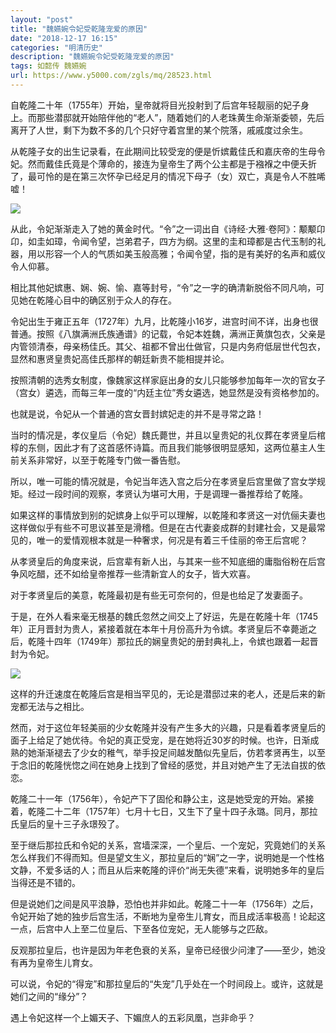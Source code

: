 ```yaml
---
layout: "post"
title: "魏嬿婉令妃受乾隆宠爱的原因"
date: "2018-12-17 16:15"
categories: "明清历史"
description: "魏嬿婉令妃受乾隆宠爱的原因"
tags: 如懿传 魏嬿婉
url: https://www.y5000.com/zgls/mq/28523.html
---
```






自乾隆二十年（1755年）开始，皇帝就将目光投射到了后宫年轻靓丽的妃子身上。而那些潜邸就开始陪伴他的“老人”，随着她们的人老珠黄生命渐渐委顿，先后离开了人世，剩下为数不多的几个只好守着宫里的某个院落，戚戚度过余生。

从乾隆子女的出生记录看，在此期间比较受宠的便是忻嫔戴佳氏和嘉庆帝的生母令妃。然而戴佳氏竟是个薄命的，接连为皇帝生了两个公主都是于襁褓之中便夭折了，最可怜的是在第三次怀孕已经足月的情况下母子（女）双亡，真是令人不胜唏嘘！

![](https://img.y5000.com/uploads/allimg/180208/8-1P20Q0140U31.jpg)

从此，令妃渐渐走入了她的黄金时代。“令”之一词出自《诗经·大雅·卷阿》：颙颙卬卬，如圭如璋，令闻令望，岂弟君子，四方为纲。这里的圭和璋都是古代玉制的礼器，用以形容一个人的气质如美玉般高雅；令闻令望，指的是有美好的名声和威仪令人仰慕。

相比其他妃嫔惠、娴、婉、愉、嘉等封号，“令”之一字的确清新脱俗不同凡响，可见她在乾隆心目中的确区别于众人的存在。

令妃出生于雍正五年（1727年）九月，比乾隆小16岁，进宫时间不详，出身也很普通。按照《八旗满洲氏族通谱》的记载，令妃本姓魏，满洲正黄旗包衣，父亲是内管领清泰，母亲杨佳氏。其父、祖都不曾出仕做官，只是内务府低层世代包衣，显然和惠贤皇贵妃高佳氏那样的朝廷新贵不能相提并论。

按照清朝的选秀女制度，像魏家这样家庭出身的女儿只能够参加每年一次的官女子（宫女）遴选，而每三年一度的“内廷主位”秀女遴选，她显然是没有资格参加的。

也就是说，令妃从一个普通的宫女晋封嫔妃走的并不是寻常之路！

当时的情况是，孝仪皇后（令妃）魏氏薨世，并且以皇贵妃的礼仪葬在孝贤皇后棺椁的东侧，因此才有了这首感怀诗篇。而且我们能够很明显感知，这两位墓主人生前关系非常好，以至于乾隆专门做一番告慰。

所以，唯一可能的情况就是，令妃当年选入宫之后分在孝贤皇后宫里做了宫女学规矩。经过一段时间的观察，孝贤认为堪可大用，于是调理一番推荐给了乾隆。

如果这样的事情放到别的妃嫔身上似乎可以理解，以乾隆和孝贤这一对伉俪夫妻也这样做似乎有些不可思议甚至是滑稽。但是在古代妻妾成群的封建社会，又是最常见的，唯一的爱情观根本就是一种奢求，何况是有着三千佳丽的帝王后宫呢？

从孝贤皇后的角度来说，后宫辈有新人出，与其来一些不知底细的庸脂俗粉在后宫争风吃醋，还不如给皇帝推荐一些清新宜人的女子，皆大欢喜。

对于孝贤皇后的美意，乾隆最初是有些无可奈何的，但是也给足了发妻面子。

于是，在外人看来毫无根基的魏氏忽然之间交上了好运，先是在乾隆十年（1745年）正月晋封为贵人，紧接着就在本年十月份高升为令嫔。孝贤皇后不幸薨逝之后，乾隆十四年（1749年）那拉氏的娴皇贵妃的册封典礼上，令嫔也跟着一起晋封为令妃。

![](https://img.y5000.com/uploads/allimg/180208/8-1P20Q01422261.jpg)

这样的升迁速度在乾隆后宫是相当罕见的，无论是潜邸过来的老人，还是后来的新宠都无法与之相比。

然而，对于这位年轻美丽的少女乾隆并没有产生多大的兴趣，只是看着孝贤皇后的面子上给足了她优待。令妃的真正受宠，是在她将近30岁的时候。也许，日渐成熟的她渐渐褪去了少女的稚气，举手投足间越发酷似先皇后，仿若孝贤再生，以至于念旧的乾隆恍惚之间在她身上找到了曾经的感觉，并且对她产生了无法自拔的依恋。

乾隆二十一年（1756年），令妃产下了固伦和静公主，这是她受宠的开始。紧接着，乾隆二十二年（1757年）七月十七日，又生下了皇十四子永璐。同月，那拉氏皇后的皇十三子永璟殁了。

至于继后那拉氏和令妃的关系，宫墙深深，一个皇后、一个宠妃，究竟她们的关系怎么样我们不得而知。但是望文生义，那拉皇后的“娴”之一字，说明她是一个性格文静，不爱多话的人；而且从后来乾隆的评价“尚无失德”来看，说明她多年的皇后当得还是不错的。

但是说她们之间是风平浪静，恐怕也并非如此。乾隆二十一年（1756年）之后，令妃开始了她的独步后宫生活，不断地为皇帝生儿育女，而且成活率极高！论起这一点，后宫中人上至二位皇后、下至各位宠妃，无人能够与之匹敌。

反观那拉皇后，也许是因为年老色衰的关系，皇帝已经很少问津了——至少，她没有再为皇帝生儿育女。

可以说，令妃的“得宠”和那拉皇后的“失宠”几乎处在一个时间段上。或许，这就是她们之间的“缘分”？

遇上令妃这样一个上媚天子、下媚庶人的五彩凤凰，岂非命乎？

